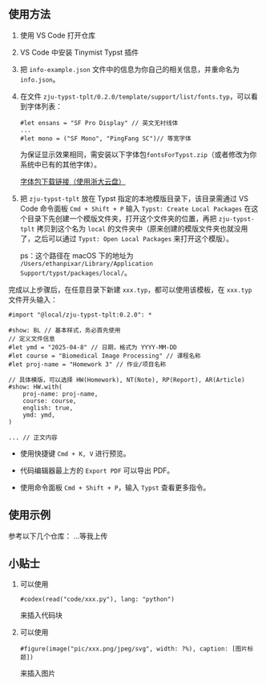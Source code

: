 ## 使用方法

1. 使用 VS Code 打开仓库
2. VS Code 中安装 Tinymist Typst 插件
3. 把 `info-example.json` 文件中的信息为你自己的相关信息，并重命名为 `info.json`。
4. 在文件 `zju-typst-tplt/0.2.0/template/support/list/fonts.typ`，可以看到字体列表：

    ```typst
    #let ensans = "SF Pro Display" // 英文无衬线体
    ...
    #let mono = ("SF Mono", "PingFang SC")// 等宽字体
    ```

    为保证显示效果相同，需安装以下字体包`fontsForTypst.zip`（或者修改为你系统中已有的其他字体）。

    [字体包下载链接（使用浙大云盘）](https://pan.zju.edu.cn/share/cf92632a20a38535870a92f2e0)

5. 把 `zju-typst-tplt` 放在 Typst 指定的本地模版目录下，该目录需通过 VS Code 命令面板 `Cmd + Shift + P` 输入 `Typst: Create Local Packages` 在这个目录下先创建一个模版文件夹，打开这个文件夹的位置，再把 `zju-typst-tplt` 拷贝到这个名为 `local` 的文件夹中（原来创建的模版文件夹也就没用了，之后可以通过 `Typst: Open Local Packages` 来打开这个模版）。

    ps：这个路径在 macOS 下的地址为 `/Users/ethanpixar/Library/Application Support/typst/packages/local/`。

完成以上步骤后，在任意目录下新建 `xxx.typ`，都可以使用该模板，在 `xxx.typ` 文件开头输入：

```typst
#import "@local/zju-typst-tplt:0.2.0": *

#show: BL // 基本样式，务必首先使用
// 定义文件信息
#let ymd = "2025-04-8" // 日期，格式为 YYYY-MM-DD
#let course = "Biomedical Image Processing" // 课程名称
#let proj-name = "Homework 3" // 作业/项目名称

// 具体模版，可以选择 HW(Homework), NT(Note), RP(Report), AR(Article)
#show: HW.with( 
    proj-name: proj-name,
    course: course,
    english: true,
    ymd: ymd,
)

... // 正文内容
```

- 使用快捷键 `Cmd + K, V` 进行预览。
- 代码编辑器最上方的 `Export PDF` 可以导出 PDF。

- 使用命令面板 `Cmd + Shift + P`，输入 `Typst` 查看更多指令。

## 使用示例

参考以下几个仓库：
...等我上传

## 小贴士

1. 可以使用

    ```typst
    #codex(read("code/xxx.py"), lang: "python")
    ```

    来插入代码块
2. 可以使用

    ```typst
    #figure(image("pic/xxx.png/jpeg/svg", width: ?%), caption: [图片标题])
    ```

    来插入图片
